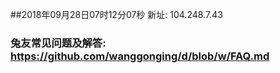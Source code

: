 ##2018年09月28日07时12分07秒 新址: 104.248.7.43
### 兔友常见问题及解答: https://github.com/wanggonging/d/blob/w/FAQ.md
